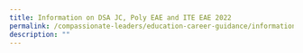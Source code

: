 ```yaml
---
title: Information on DSA JC, Poly EAE and ITE EAE 2022
permalink: /compassionate-leaders/education-career-guidance/information-on-dsa-jc-poly-eae-and-ite-eae-2022/
description: ""
---
```

